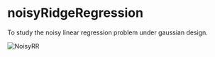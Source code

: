 # noisyRidgeRegression
To study the noisy linear regression problem under gaussian design.

![NoisyRR](https://user-images.githubusercontent.com/73753025/210691798-9763d01d-004d-4903-b01e-74ef6266903b.png)
